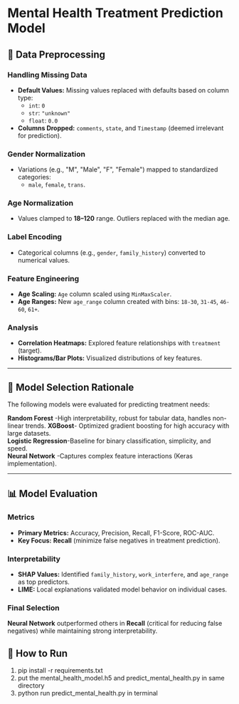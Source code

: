 # Mental Health Treatment Prediction Model

## 🔧 Data Preprocessing

### Handling Missing Data
- **Default Values:** Missing values replaced with defaults based on column type:
  - `int`: `0`
  - `str`: `"unknown"`
  - `float`: `0.0`
- **Columns Dropped:** `comments`, `state`, and `Timestamp` (deemed irrelevant for prediction).

### Gender Normalization
- Variations (e.g., "M", "Male", "F", "Female") mapped to standardized categories:
  - `male`, `female`, `trans`.

### Age Normalization
- Values clamped to **18–120** range. Outliers replaced with the median age.

### Label Encoding
- Categorical columns (e.g., `gender`, `family_history`) converted to numerical values.

### Feature Engineering
- **Age Scaling:** `Age` column scaled using `MinMaxScaler`.
- **Age Ranges:** New `age_range` column created with bins: `18-30`, `31-45`, `46-60`, `61+`.

### Analysis
- **Correlation Heatmaps:** Explored feature relationships with `treatment` (target).
- **Histograms/Bar Plots:** Visualized distributions of key features.

---

## 🧠 Model Selection Rationale
The following models were evaluated for predicting treatment needs:

**Random Forest**  -High interpretability, robust for tabular data, handles non-linear trends.
**XGBoost**- Optimized gradient boosting for high accuracy with large datasets.    
**Logistic Regression**-Baseline for binary classification, simplicity, and speed.      
 **Neural Network**   -Captures complex feature interactions (Keras implementation).      

---

## 📊 Model Evaluation
### Metrics
- **Primary Metrics:** Accuracy, Precision, Recall, F1-Score, ROC-AUC.
- **Key Focus:** **Recall** (minimize false negatives in treatment prediction).

### Interpretability
- **SHAP Values:** Identified `family_history`, `work_interfere`, and `age_range` as top predictors.
- **LIME:** Local explanations validated model behavior on individual cases.

### Final Selection
**Neural Network** outperformed others in **Recall** (critical for reducing false negatives) while maintaining strong interpretability.
## 🚀 How to Run

1) pip install -r requirements.txt
2) put the mental_health_model.h5 and predict_mental_health.py in same directory
3) python run predict_mental_health.py   in terminal

